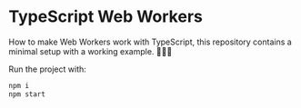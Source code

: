 # TypeScript Web Workers

How to make Web Workers work with TypeScript, this repository contains a minimal setup with a working example. 🚀🚀🚀

Run the project with:

```bash
npm i
npm start
```
